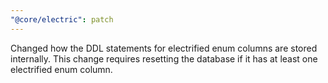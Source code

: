 ```yaml
---
"@core/electric": patch
---
```


Changed how the DDL statements for electrified enum columns are stored internally. This change requires resetting the database if it has at least one electrified enum column.
